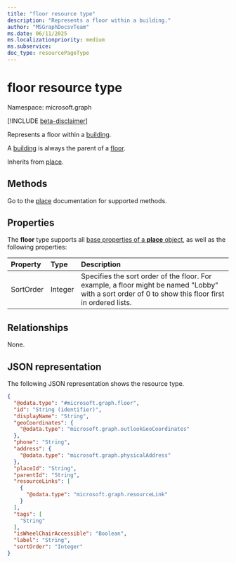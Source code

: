 ```yaml
---
title: "floor resource type"
description: "Represents a floor within a building."
author: "MSGraphDocsvTeam"
ms.date: 06/11/2025
ms.localizationpriority: medium
ms.subservice:
doc_type: resourcePageType
---
```


# floor resource type

Namespace: microsoft.graph

[!INCLUDE [beta-disclaimer](../../includes/beta-disclaimer.md)]

Represents a floor within a [building](./building.md).

A [building](./building.md) is always the parent of a [floor](./floor.md).

Inherits from [place](../resources/place.md).

## Methods

Go to the [place](./place.md) documentation for supported methods.

## Properties

The **floor** type supports all [base properties of a **place** object](./place.md#base-properties), as well as the following properties:

|Property |Type |Description |
|:--|:--|:--|
|SortOrder |Integer |Specifies the sort order of the floor. For example, a floor might be named "Lobby" with a sort order of 0 to show this floor first in ordered lists. |

## Relationships
None.

## JSON representation
The following JSON representation shows the resource type.
<!-- {
  "blockType": "resource",
  "keyProperty": "id",
  "@odata.type": "microsoft.graph.floor",
  "baseType": "microsoft.graph.place",
  "openType": false
}
-->
``` json
{
  "@odata.type": "#microsoft.graph.floor",
  "id": "String (identifier)",
  "displayName": "String",
  "geoCoordinates": {
    "@odata.type": "microsoft.graph.outlookGeoCoordinates"
  },
  "phone": "String",
  "address": {
    "@odata.type": "microsoft.graph.physicalAddress"
  },
  "placeId": "String",
  "parentId": "String",
  "resourceLinks": [
    {
      "@odata.type": "microsoft.graph.resourceLink"
    }
  ],
  "tags": [
    "String"
  ],
  "isWheelChairAccessible": "Boolean",
  "label": "String",
  "sortOrder": "Integer"
}
```


